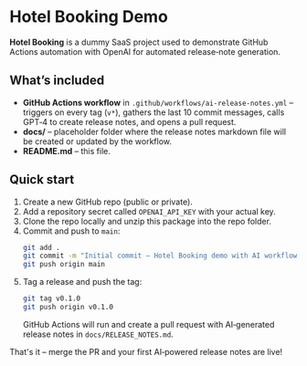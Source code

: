 # Hotel Booking Demo

**Hotel Booking** is a dummy SaaS project used to demonstrate GitHub Actions automation
with OpenAI for automated release‑note generation.

## What’s included

* **GitHub Actions workflow** in `.github/workflows/ai-release-notes.yml`
  – triggers on every tag (`v*`), gathers the last 10 commit messages,
  calls GPT‑4 to create release notes, and opens a pull request.
* **docs/** – placeholder folder where the release notes markdown file
  will be created or updated by the workflow.
* **README.md** – this file.

## Quick start

1. Create a new GitHub repo (public or private).
2. Add a repository secret called `OPENAI_API_KEY` with your actual key.
3. Clone the repo locally and unzip this package into the repo folder.
4. Commit and push to `main`:
   ```bash
   git add .
   git commit -m "Initial commit – Hotel Booking demo with AI workflow"
   git push origin main
   ```
5. Tag a release and push the tag:
   ```bash
   git tag v0.1.0
   git push origin v0.1.0
   ```
   GitHub Actions will run and create a pull request with AI‑generated
   release notes in `docs/RELEASE_NOTES.md`.

That's it – merge the PR and your first AI‑powered release notes are live!
